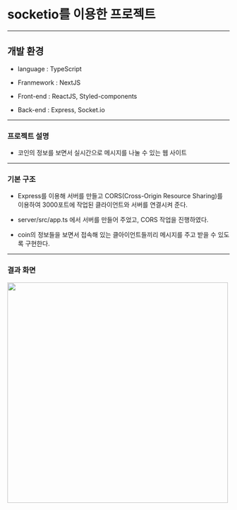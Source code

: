 # socketio를 이용한 프로젝트

---

## 개발 환경

- language : TypeScript

- Franmework : NextJS

- Front-end : ReactJS, Styled-components

- Back-end : Express, Socket.io

---

### 프로젝트 설명

- 코인의 정보를 보면서 실시간으로 메시지를 나눌 수 있는 웹 사이트

---

### 기본 구조

- Express를 이용해 서버를 만들고 CORS(Cross-Origin Resource Sharing)를 이용하여 3000포트에 작업된 클라이언트와 서버를 연결시켜 준다.

- server/src/app.ts 에서 서버를 만들어 주었고, CORS 작업을 진행하였다.

- coin의 정보들을 보면서 접속해 있는 클아이언트들끼리 메시지를 주고 받을 수 있도록 구현한다.

---

### 결과 화면

<img width="500" height="500" src="https://github.com/chominho14/TcpProject/resultcreenshot/10.png"></img>

